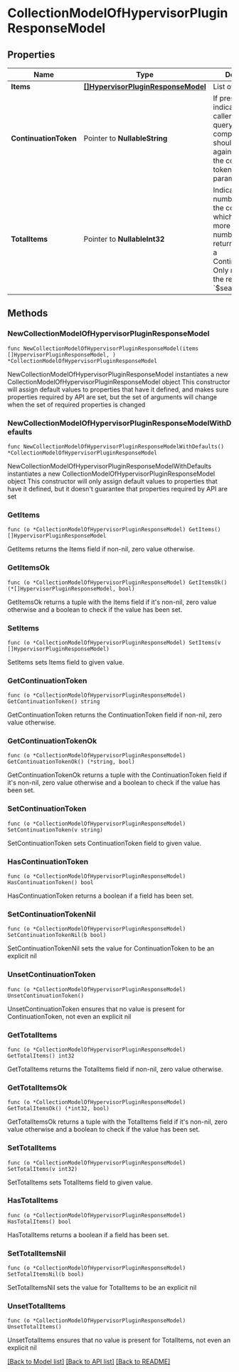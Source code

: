 # CollectionModelOfHypervisorPluginResponseModel

## Properties

Name | Type | Description | Notes
------------ | ------------- | ------------- | -------------
**Items** | [**[]HypervisorPluginResponseModel**](HypervisorPluginResponseModel.md) | List of items. | 
**ContinuationToken** | Pointer to **NullableString** | If present, indicates to the caller that the query was not complete, and they should call the API again specifying the continuation token as a query parameter. | [optional] 
**TotalItems** | Pointer to **NullableInt32** | Indicates the total number of items in the collection, which may be more than the number of Items returned, if there is a ContinuationToken.  Only returned in the response to &#x60;$search&#x60; APIs. | [optional] 

## Methods

### NewCollectionModelOfHypervisorPluginResponseModel

`func NewCollectionModelOfHypervisorPluginResponseModel(items []HypervisorPluginResponseModel, ) *CollectionModelOfHypervisorPluginResponseModel`

NewCollectionModelOfHypervisorPluginResponseModel instantiates a new CollectionModelOfHypervisorPluginResponseModel object
This constructor will assign default values to properties that have it defined,
and makes sure properties required by API are set, but the set of arguments
will change when the set of required properties is changed

### NewCollectionModelOfHypervisorPluginResponseModelWithDefaults

`func NewCollectionModelOfHypervisorPluginResponseModelWithDefaults() *CollectionModelOfHypervisorPluginResponseModel`

NewCollectionModelOfHypervisorPluginResponseModelWithDefaults instantiates a new CollectionModelOfHypervisorPluginResponseModel object
This constructor will only assign default values to properties that have it defined,
but it doesn't guarantee that properties required by API are set

### GetItems

`func (o *CollectionModelOfHypervisorPluginResponseModel) GetItems() []HypervisorPluginResponseModel`

GetItems returns the Items field if non-nil, zero value otherwise.

### GetItemsOk

`func (o *CollectionModelOfHypervisorPluginResponseModel) GetItemsOk() (*[]HypervisorPluginResponseModel, bool)`

GetItemsOk returns a tuple with the Items field if it's non-nil, zero value otherwise
and a boolean to check if the value has been set.

### SetItems

`func (o *CollectionModelOfHypervisorPluginResponseModel) SetItems(v []HypervisorPluginResponseModel)`

SetItems sets Items field to given value.


### GetContinuationToken

`func (o *CollectionModelOfHypervisorPluginResponseModel) GetContinuationToken() string`

GetContinuationToken returns the ContinuationToken field if non-nil, zero value otherwise.

### GetContinuationTokenOk

`func (o *CollectionModelOfHypervisorPluginResponseModel) GetContinuationTokenOk() (*string, bool)`

GetContinuationTokenOk returns a tuple with the ContinuationToken field if it's non-nil, zero value otherwise
and a boolean to check if the value has been set.

### SetContinuationToken

`func (o *CollectionModelOfHypervisorPluginResponseModel) SetContinuationToken(v string)`

SetContinuationToken sets ContinuationToken field to given value.

### HasContinuationToken

`func (o *CollectionModelOfHypervisorPluginResponseModel) HasContinuationToken() bool`

HasContinuationToken returns a boolean if a field has been set.

### SetContinuationTokenNil

`func (o *CollectionModelOfHypervisorPluginResponseModel) SetContinuationTokenNil(b bool)`

 SetContinuationTokenNil sets the value for ContinuationToken to be an explicit nil

### UnsetContinuationToken
`func (o *CollectionModelOfHypervisorPluginResponseModel) UnsetContinuationToken()`

UnsetContinuationToken ensures that no value is present for ContinuationToken, not even an explicit nil
### GetTotalItems

`func (o *CollectionModelOfHypervisorPluginResponseModel) GetTotalItems() int32`

GetTotalItems returns the TotalItems field if non-nil, zero value otherwise.

### GetTotalItemsOk

`func (o *CollectionModelOfHypervisorPluginResponseModel) GetTotalItemsOk() (*int32, bool)`

GetTotalItemsOk returns a tuple with the TotalItems field if it's non-nil, zero value otherwise
and a boolean to check if the value has been set.

### SetTotalItems

`func (o *CollectionModelOfHypervisorPluginResponseModel) SetTotalItems(v int32)`

SetTotalItems sets TotalItems field to given value.

### HasTotalItems

`func (o *CollectionModelOfHypervisorPluginResponseModel) HasTotalItems() bool`

HasTotalItems returns a boolean if a field has been set.

### SetTotalItemsNil

`func (o *CollectionModelOfHypervisorPluginResponseModel) SetTotalItemsNil(b bool)`

 SetTotalItemsNil sets the value for TotalItems to be an explicit nil

### UnsetTotalItems
`func (o *CollectionModelOfHypervisorPluginResponseModel) UnsetTotalItems()`

UnsetTotalItems ensures that no value is present for TotalItems, not even an explicit nil

[[Back to Model list]](../README.md#documentation-for-models) [[Back to API list]](../README.md#documentation-for-api-endpoints) [[Back to README]](../README.md)


